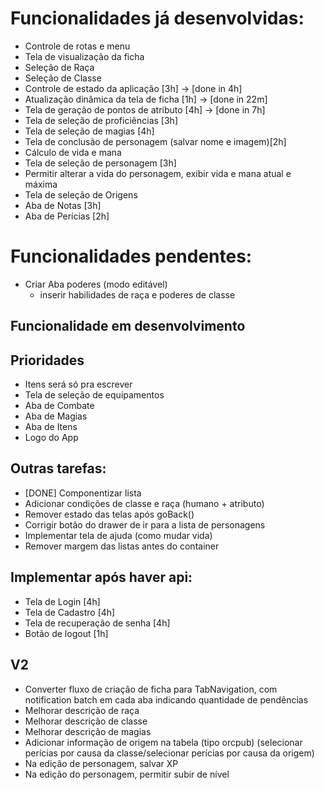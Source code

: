 # Funcionalidades já desenvolvidas:

-   Controle de rotas e menu
-   Tela de visualização da ficha
-   Seleção de Raça
-   Seleção de Classe
-   Controle de estado da aplicação [3h] -> [done in 4h]
-   Atualização dinâmica da tela de ficha [1h] -> [done in 22m]
-   Tela de geração de pontos de atributo [4h] -> [done in 7h]
-   Tela de seleção de proficiências [3h]
-   Tela de seleção de magias [4h]
-   Tela de conclusão de personagem (salvar nome e imagem)[2h]
-   Cálculo de vida e mana
-   Tela de seleção de personagem [3h]
-   Permitir alterar a vida do personagem, exibir vida e mana atual e máxima
-   Tela de seleção de Origens
-   Aba de Notas [3h]
-   Aba de Perícias [2h]

# Funcionalidades pendentes:

-   Criar Aba poderes (modo editável)
    -   inserir habilidades de raça e poderes de classe

## Funcionalidade em desenvolvimento

## Prioridades

-   Itens será só pra escrever
-   Tela de seleção de equipamentos
-   Aba de Combate
-   Aba de Magias
-   Aba de Itens
-   Logo do App

## Outras tarefas:

-   [DONE] Componentizar lista
-   Adicionar condições de classe e raça (humano + atributo)
-   Remover estado das telas após goBack()
-   Corrigir botão do drawer de ir para a lista de personagens
-   Implementar tela de ajuda (como mudar vida)
-   Remover margem das listas antes do container

## Implementar após haver api:

-   Tela de Login [4h]
-   Tela de Cadastro [4h]
-   Tela de recuperação de senha [4h]
-   Botão de logout [1h]

## V2

-   Converter fluxo de criação de ficha para TabNavigation, com notification batch em cada aba indicando quantidade de pendências
-   Melhorar descrição de raça
-   Melhorar descrição de classe
-   Melhorar descrição de magias
-   Adicionar informação de origem na tabela (tipo orcpub) (selecionar perícias por causa da classe/selecionar perícias por causa da origem)
-   Na edição de personagem, salvar XP
-   Na edição do personagem, permitir subir de nível
